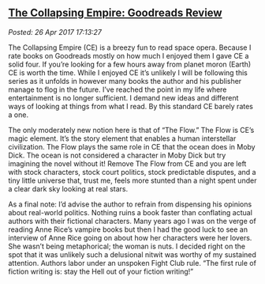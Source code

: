  
[The Collapsing Empire: Goodreads Review](https://analyzethedatanotthedrivel.org/2017/04/26/the-collapsing-empire-goodreads-review/)
-----------------------------------------------------------------------------------------------------------------------------------

*Posted: 26 Apr 2017 17:13:27*

The Collapsing Empire (CE) is a breezy fun to read space opera. Because
I rate books on Goodreads mostly on how much I enjoyed them I gave CE a
solid four. If you’re looking for a few hours away from planet moron
(Earth) CE is worth the time. While I enjoyed CE it’s unlikely I will be
following this series as it unfolds in however many books the author and
his publisher manage to flog in the future. I’ve reached the point in my
life where entertainment is no longer sufficient. I demand new ideas and
different ways of looking at things from what I read. By this standard
CE barely rates a one.

The only moderately new notion here is that of “The Flow.” The Flow is
CE’s magic element. It’s the story element that enables a human
interstellar civilization. The Flow plays the same role in CE that the
ocean does in Moby Dick. The ocean is not considered a character in Moby
Dick but try imagining the novel without it! Remove The Flow from CE and
you are left with stock characters, stock court politics, stock
predictable disputes, and a tiny little universe that, trust me, feels
more stunted than a night spent under a clear dark sky looking at real
stars.

As a final note: I’d advise the author to refrain from dispensing his
opinions about real-world politics. Nothing ruins a book faster than
conflating actual authors with their fictional characters. Many years
ago I was on the verge of reading Anne Rice’s vampire books but then I
had the good luck to see an interview of Anne Rice going on about how
her characters were her lovers. She wasn’t being metaphorical; the woman
is nuts. I decided right on the spot that it was unlikely such a
delusional nitwit was worthy of my sustained attention. Authors labor
under an unspoken Fight Club rule. “The first rule of fiction writing
is: stay the Hell out of your fiction writing!”
